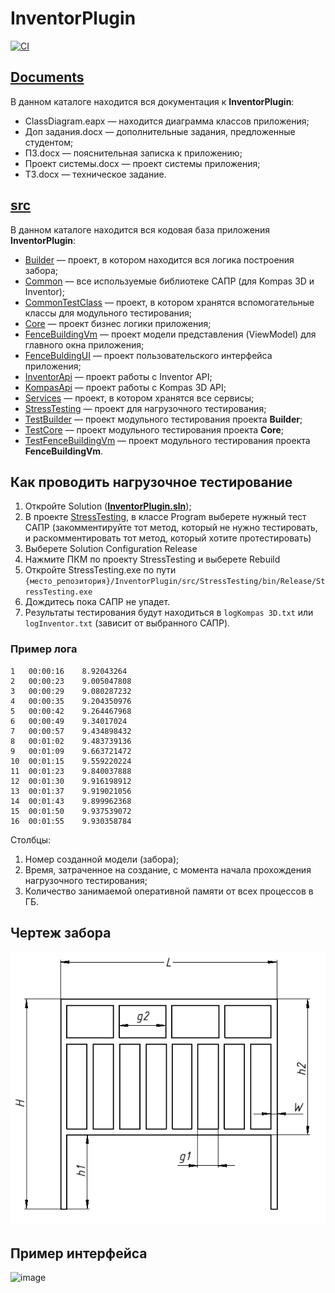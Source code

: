 # InventorPlugin
[![CI](https://github.com/Vanada1/InventorPlugin/actions/workflows/CI.yml/badge.svg)](https://github.com/Vanada1/InventorPlugin/actions/workflows/CI.yml)
## [Documents](https://github.com/Vanada1/InventorPlugin/tree/develop/Documents)
В данном каталоге находится вся документация к **InventorPlugin**:
- ClassDiagram.eapx — находится диаграмма классов приложения;
- Доп задания.docx — дополнительные задания, предложенные студентом;
- ПЗ.docx — пояснительная записка к приложению;
- Проект системы.docx — проект системы приложения;
- ТЗ.docx — техническое задание.

## [src](https://github.com/Vanada1/InventorPlugin/tree/develop/src)
В данном каталоге находится вся кодовая база приложения **InventorPlugin**:
- [Builder](https://github.com/Vanada1/InventorPlugin/tree/develop/src/Builder) — проект, в котором находится вся логика построения забора;
- [Common](https://github.com/Vanada1/InventorPlugin/tree/develop/src/Common) — все используемые библиотеке САПР (для Kompas 3D и Inventor);
- [CommonTestClass](https://github.com/Vanada1/InventorPlugin/tree/develop/src/CommonTestClass) — проект, в котором хранятся вспомогательные классы для модульного тестирования;
- [Core](https://github.com/Vanada1/InventorPlugin/tree/develop/src/Core) — проект бизнес логики приложения;
- [FenceBuildingVm](https://github.com/Vanada1/InventorPlugin/tree/develop/src/FenceBuildingVm) — проект модели представления (ViewModel) для главного окна приложения;
- [FenceBuldingUI](https://github.com/Vanada1/InventorPlugin/tree/develop/src/FenceBuldingUI) — проект пользовательского интерфейса приложения;
- [InventorApi](https://github.com/Vanada1/InventorPlugin/tree/develop/src/InventorApi) — проект работы с Inventor API;
- [KompasApi](https://github.com/Vanada1/InventorPlugin/tree/develop/src/KompasApi) — проект работы с Kompas 3D API;
- [Services](https://github.com/Vanada1/InventorPlugin/tree/develop/src/Services) — проект, в котором хранятся все сервисы;
- [StressTesting](https://github.com/Vanada1/InventorPlugin/tree/develop/src/StressTesting) — проект для нагрузочного тестирования;
- [TestBuilder](https://github.com/Vanada1/InventorPlugin/tree/develop/src/TestBuilder) — проект модульного тестирования проекта **Builder**;
- [TestCore](https://github.com/Vanada1/InventorPlugin/tree/develop/src/TestCore) — проект модульного тестирования проекта **Core**;
- [TestFenceBuildingVm](https://github.com/Vanada1/InventorPlugin/tree/develop/src/TestFenceBuildingVm) — проект модульного тестирования проекта **FenceBuildingVm**.

## Как проводить нагрузочное тестирование
1. Откройте Solution (**[InventorPlugin.sln](https://github.com/Vanada1/InventorPlugin/blob/develop/src/InventorPlugin.sln)**);
2. В проекте [StressTesting](https://github.com/Vanada1/InventorPlugin/tree/develop/src/StressTesting), в классе Program выберете нужный тест САПР (закомментируйте тот метод, который не нужно тестировать, и раскомментировать тот метод, который хотите протестировать)
3. Выберете Solution Configuration Release
4. Нажмите ПКМ по проекту StressTesting и выберете Rebuild
5. Откройте StressTesting.exe по пути `{место_репозитория}/InventorPlugin/src/StressTesting/bin/Release/StressTesting.exe`
6. Дождитесь пока САПР не упадет.
7. Результаты тестирования будут находиться в `logKompas 3D.txt` или `logInventor.txt` (зависит от выбранного САПР).

### Пример лога
```
1	00:00:16	8.92043264
2	00:00:23	9.005047808
3	00:00:29	9.080287232
4	00:00:35	9.204350976
5	00:00:42	9.264467968
6	00:00:49	9.34017024
7	00:00:57	9.434898432
8	00:01:02	9.483739136
9	00:01:09	9.663721472
10	00:01:15	9.559220224
11	00:01:23	9.840037888
12	00:01:30	9.916198912
13	00:01:37	9.919021056
14	00:01:43	9.899962368
15	00:01:50	9.937539072
16	00:01:55	9.930358784
```
Столбцы:
1. Номер созданной модели (забора);
2. Время, затраченное на создание, с момента начала прохождения нагрузочного тестирования;
3. Количество занимаемой оперативной памяти от всех процессов в ГБ.

## Чертеж забора
![](src/FenceBuldingUI/Resources/Print.png)

## Пример интерфейса
![image](https://user-images.githubusercontent.com/56462847/146894811-630dc714-9ab3-4525-b904-756ef0a3b797.png)

